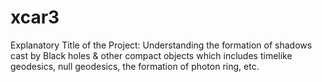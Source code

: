 # xcar3
Explanatory Title of the Project: Understanding the formation of shadows cast by Black holes &amp; other compact objects which includes timelike geodesics, null geodesics, the formation of photon ring, etc.   
